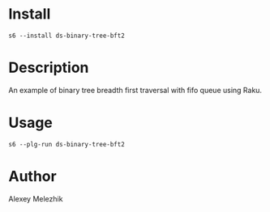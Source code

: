 # Install

    s6 --install ds-binary-tree-bft2

# Description

An example of binary tree breadth first traversal with fifo queue using Raku.

# Usage

    s6 --plg-run ds-binary-tree-bft2

# Author

Alexey Melezhik


